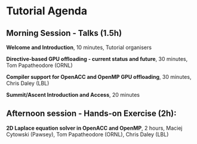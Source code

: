 # Tutorial Agenda
## Morning Session - Talks (1.5h)

**Welcome and Introduction**, 10 minutes, Tutorial organisers

**Directive-based GPU offloading - current status and future**, 30 minutes, Tom Papatheodore (ORNL)

**Compiler support for OpenACC and OpenMP GPU offloading**, 30 minutes, Chris Daley (LBL)

**Summit/Ascent Introduction and Access**, 20 minutes


## Afternoon session - Hands-on Exercise (2h):

**2D Laplace equation solver in OpenACC and OpenMP**, 2 hours, Maciej Cytowski (Pawsey), Tom Papatheodore (ORNL), Chris Daley (LBL)
